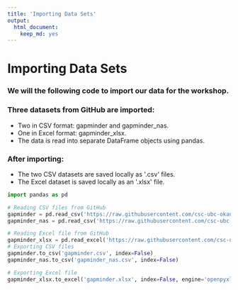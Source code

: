 ```yaml
---
title: 'Importing Data Sets'
output:
  html_document:
    keep_md: yes
---
```


# Importing Data Sets


### We will the following code to import our data for the workshop.

### Three datasets from GitHub are imported:
* Two in CSV format: gapminder and gapminder_nas.
* One in Excel format: gapminder_xlsx.
* The data is read into separate DataFrame objects using pandas.

### After importing:
* The two CSV datasets are saved locally as '.csv' files.
* The Excel dataset is saved locally as an '.xlsx' file.


```python
import pandas as pd

# Reading CSV files from GitHub
gapminder = pd.read_csv('https://raw.githubusercontent.com/csc-ubc-okanagan/workshops/a091bc6eae8b9045866c28dbd1848c7e072db5b1/data/gapminder.csv')
gapminder_nas = pd.read_csv('https://raw.githubusercontent.com/csc-ubc-okanagan/workshops/a091bc6eae8b9045866c28dbd1848c7e072db5b1/data/gapminder_nas.csv')

# Reading Excel file from GitHub
gapminder_xlsx = pd.read_excel('https://raw.githubusercontent.com/csc-ubc-okanagan/workshops/a091bc6eae8b9045866c28dbd1848c7e072db5b1/data/gapminder.xlsx', engine='openpyxl')
# Exporting CSV files
gapminder.to_csv('gapminder.csv', index=False)
gapminder_nas.to_csv('gapminder_nas.csv', index=False)

# Exporting Excel file
gapminder_xlsx.to_excel('gapminder.xlsx', index=False, engine='openpyxl')
```
